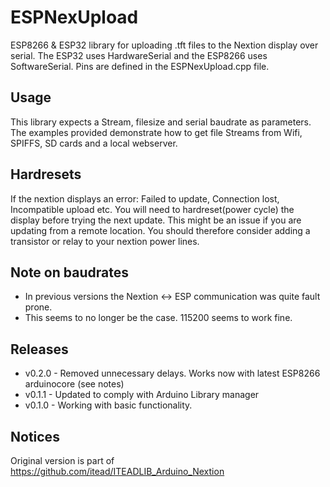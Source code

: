 # ESPNexUpload
ESP8266 & ESP32 library for uploading .tft files to the Nextion display over serial. The ESP32 uses HardwareSerial and the ESP8266 uses SoftwareSerial. Pins are defined in the ESPNexUpload.cpp file.

## Usage
This library expects a Stream, filesize and serial baudrate as parameters. The examples provided demonstrate how to get file Streams from Wifi, SPIFFS, SD cards and a local webserver. 

## Hardresets
If the nextion displays an error: Failed to update, Connection lost, Incompatible upload etc.
You will need to hardreset(power cycle) the display before trying the next update. This might be an issue if you are updating from a remote location. You should therefore consider adding a transistor or relay to your nextion power lines.

## Note on baudrates
- In previous versions the Nextion <-> ESP communication was quite fault prone. 
- This seems to no longer be the case. 115200 seems to work fine. 

## Releases
- v0.2.0 - Removed unnecessary delays. Works now with latest ESP8266 arduinocore (see notes)
- v0.1.1 - Updated to comply with Arduino Library manager
- v0.1.0 - Working with basic functionality. 

## Notices
Original version is part of https://github.com/itead/ITEADLIB_Arduino_Nextion
